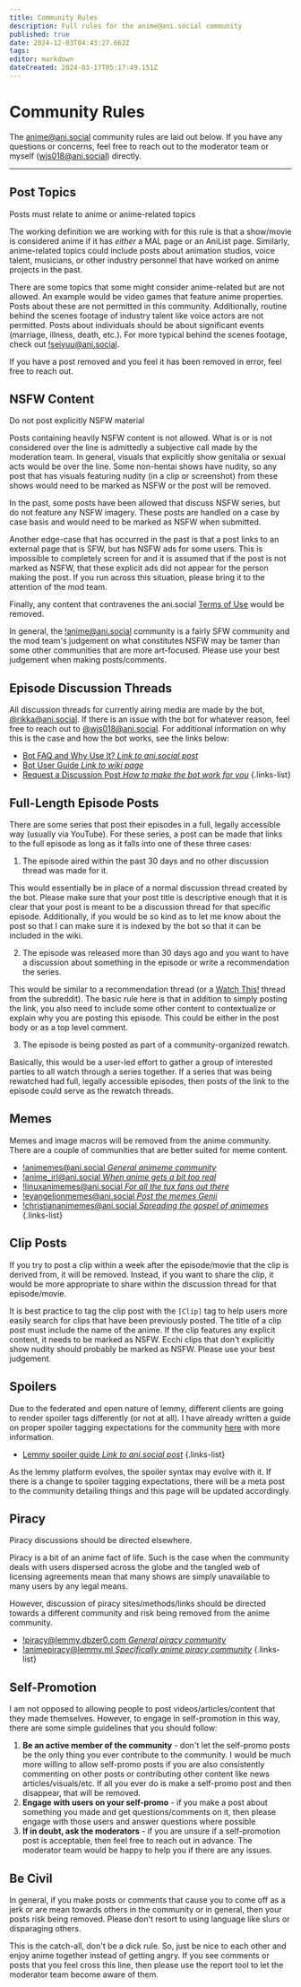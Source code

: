 ```yaml
---
title: Community Rules
description: Full rules for the anime@ani.social community
published: true
date: 2024-12-03T04:43:27.662Z
tags: 
editor: markdown
dateCreated: 2024-03-17T05:17:49.151Z
---
```


# Community Rules

The anime@ani.social community rules are laid out below. If you have any questions or concerns, feel free to reach out to the moderator team or myself (wjs018@ani.social) directly.

---

## Post Topics

Posts must relate to anime or anime-related topics

The working definition we are working with for this rule is that a show/movie is considered anime if it has *either* a MAL page or an AniList page. Similarly, anime-related topics could include posts about animation studios, voice talent, musicians, or other industry personnel that have worked on anime projects in the past.

There are some topics that some might consider anime-related but are not allowed. An example would be video games that feature anime properties. Posts about these are not permitted in this community. Additionally, routine behind the scenes footage of industry talent like voice actors are not permitted. Posts about individuals should be about significant events (marriage, illness, death, etc.). For more typical behind the scenes footage, check out [!seiyuu@ani.social](https://ani.social/c/seiyuu).

If you have a post removed and you feel it has been removed in error, feel free to reach out.

## NSFW Content

Do not post explicitly NSFW material

Posts containing heavily NSFW content is not allowed. What is or is not considered over the line is admittedly a subjective call made by the moderation team. In general, visuals that explicitly show genitalia or sexual acts would be over the line. Some non-hentai shows have nudity, so any post that has visuals featuring nudity (in a clip or screenshot) from these shows would need to be marked as NSFW or the post will be removed.

In the past, some posts have been allowed that discuss NSFW series, but do not feature any NSFW imagery. These posts are handled on a case by case basis and would need to be marked as NSFW when submitted.

Another edge-case that has occurred in the past is that a post links to an external page that is SFW, but has NSFW ads for some users. This is impossible to completely screen for and it is assumed that if the post is not marked as NSFW, that these explicit ads did not appear for the person making the post. If you run across this situation, please bring it to the attention of the mod team.

Finally, any content that contravenes the ani.social [Terms of Use](https://ani.social/legal) would be removed.

In general, the [!anime@ani.social](https://ani.social/c/anime) community is a fairly SFW community and the mod team's judgement on what constitutes NSFW may be tamer than some other communities that are more art-focused. Please use your best judgement when making posts/comments.

## Episode Discussion Threads

All discussion threads for currently airing media are made by the bot, [@rikka@ani.social](https://ani.social/u/rikka). If there is an issue with the bot for whatever reason, feel free to reach out to [@wjs018@ani.social](https://ani.social/u/wjs018). For additional information on why this is the case and how the bot works, see the links below:

- [Bot FAQ and Why Use It? *Link to ani.social post*](https://ani.social/post/6278366)
- [Bot User Guide *Link to wiki page*](/rikka)
- [Request a Discussion Post *How to make the bot work for you*](https://wiki.lemmyanime.com/en/rikka#requesting-discussion-threads-via-pm)
{.links-list}

## Full-Length Episode Posts

There are some series that post their episodes in a full, legally accessible way (usually via YouTube). For these series, a post can be made that links to the full episode as long as it falls into one of these three cases:

1. The episode aired within the past 30 days and no other discussion thread was made for it.

This would essentially be in place of a normal discussion thread created by the bot. Please make sure that your post title is descriptive enough that it is clear that your post is meant to be a discussion thread for that specific episode. Additionally, if you would be so kind as to let me know about the post so that I can make sure it is indexed by the bot so that it can be included in the wiki.

2. The episode was released more than 30 days ago and you want to have a discussion about something in the episode or write a recommendation the series.

This would be similar to a recommendation thread (or a [Watch This!](https://www.reddit.com/r/anime/wiki/guidetowatchthis) thread from the subreddit). The basic rule here is that in addition to simply posting the link, you also need to include some other content to contextualize or explain why you are posting this episode. This could be either in the post body or as a top level comment.

3. The episode is being posted as part of a community-organized rewatch.

Basically, this would be a user-led effort to gather a group of interested parties to all watch through a series together. If a series that was being rewatched had full, legally accessible episodes, then posts of the link to the episode could serve as the rewatch threads.

## Memes

Memes and image macros will be removed from the anime community. There are a couple of communities that are better suited for meme content.

- [!animemes@ani.social *General animeme community*](https://ani.social/c/animemes)
- [!anime_irl@ani.social *When anime gets a bit too real*](https://ani.social/c/anime_irl)
- [!linuxanimemes@ani.social *For all the tux fans out there*](https://ani.social/c/linuxanimemes)
- [!evangelionmemes@ani.social *Post the memes Genji*](https://ani.social/c/evangelionmemes)
- [!christiananimemes@ani.social *Spreading the gospel of animemes*](https://ani.social/c/christiananimemes)
{.links-list}

## Clip Posts

If you try to post a clip within a week after the episode/movie that the clip is derived from, it will be removed. Instead, if you want to share the clip, it would be more appropriate to share within the discussion thread for that episode/movie.

It is best practice to tag the clip post with the `[Clip]` tag to help users more easily search for clips that have been previously posted. The title of a clip post must include the name of the anime. If the clip features any explicit content, it needs to be marked as NSFW. Ecchi clips that don't explicitly show nudity should probably be marked as NSFW. Please use your best judgement.

## Spoilers

Due to the federated and open nature of lemmy, different clients are going to render spoiler tags differently (or not at all). I have already written a guide on proper spoiler tagging expectations for the community [here](https://ani.social/post/992253) with more information.

- [Lemmy spoiler guide *Link to ani.social post*](https://ani.social/post/992253)
{.links-list}

As the lemmy platform evolves, the spoiler syntax may evolve with it. If there is a change to spoiler tagging expectations, there will be a meta post to the community detailing things and this page will be updated accordingly.

## Piracy

Piracy discussions should be directed elsewhere.

Piracy is a bit of an anime fact of life. Such is the case when the community deals with users dispersed across the globe and the tangled web of licensing agreements mean that many shows are simply unavailable to many users by any legal means.

However, discussion of piracy sites/methods/links should be directed towards a different community and risk being removed from the anime community.

- [!piracy@lemmy.dbzer0.com *General piracy community*](https://lemmy.dbzer0.com/c/piracy)
- [!animepiracy@lemmy.ml *Specifically anime piracy community*](https://lemmy.ml/c/animepiracy)
{.links-list}

## Self-Promotion

I am not opposed to allowing people to post videos/articles/content that they made themselves. However, to engage in self-promotion in this way, there are some simple guidelines that you should follow:

1. **Be an active member of the community** - don't let the self-promo posts be the only thing you ever contribute to the community. I would be much more willing to allow self-promo posts if you are also consistently commenting on other posts or contributing other content like news articles/visuals/etc. If all you ever do is make a self-promo post and then disappear, that will be removed.
2. **Engage with users on your self-promo** - if you make a post about something you made and get questions/comments on it, then please engage with those users and answer questions where possible
3. **If in doubt, ask the moderators** - if you are unsure if a self-promotion post is acceptable, then feel free to reach out in advance. The moderator team would be happy to help you if there are any issues.

## Be Civil

In general, if you make posts or comments that cause you to come off as a jerk or are mean towards others in the community or in general, then your posts risk being removed. Please don't resort to using language like slurs or disparaging others.

This is the catch-all, don't be a dick rule. So, just be nice to each other and enjoy anime together instead of getting angry. If you see comments or posts that you feel cross this line, then please use the report tool to let the moderator team become aware of them.
